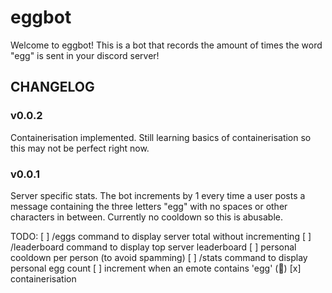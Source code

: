 # eggbot

Welcome to eggbot! This is a bot that records the amount of times the word "egg" is sent in your discord server!

## CHANGELOG

### v0.0.2

Containerisation implemented. Still learning basics of containerisation so this may not be perfect right now.

### v0.0.1

Server specific stats. The bot increments by 1 every time a user posts a message containing the three letters "egg" with no spaces or other characters in between. Currently no cooldown so this is abusable.

TODO:
[ ] /eggs command to display server total without incrementing
[ ] /leaderboard command to display top server leaderboard
[ ] personal cooldown per person (to avoid spamming)
[ ] /stats command to display personal egg count
[ ] increment when an emote contains 'egg' (:eggplant:)
[x] containerisation